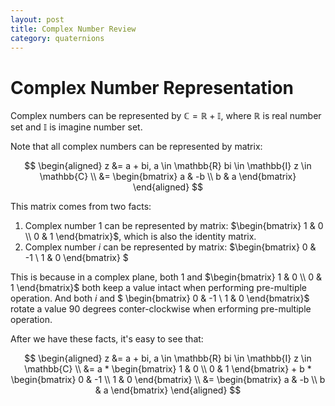 ```yaml
---
layout: post
title: Complex Number Review
category: quaternions
---
```


# Complex Number Representation

Complex numbers can be represented by $\mathbb{C} = \mathbb{R} + \mathbb{I}$, where $\mathbb{R}$ is real number set and $\mathbb{I}$ is imagine number set.

Note that all complex numbers can be represented by matrix:

$$
\begin{aligned}
    z &= a + bi,
    a \in \mathbb{R}
    bi \in \mathbb{I}
    z \in \mathbb{C} \\
    &=
    \begin{bmatrix}
        a & -b \\
        b & a
    \end{bmatrix}
\end{aligned}
$$

This matrix comes from two facts:

1. Complex number $1$ can be represented by matrix: $\begin{bmatrix} 1 & 0 \\ 0 & 1 \end{bmatrix}$, which is also the identity matrix.
2. Complex number $i$ can be represented by matrix: $\begin{bmatrix} 0 & -1 \\ 1 & 0 \end{bmatrix} $

This is because in a complex plane, both $1$ and $\begin{bmatrix} 1 & 0 \\ 0 & 1 \end{bmatrix}$ both keep a value intact when performing pre-multiple operation. And both $i$ and $ \begin{bmatrix} 0 & -1 \\ 1 & 0 \end{bmatrix}$ rotate a value 90 degrees conter-clockwise when erforming pre-multiple operation.

After we have these facts, it's easy to see that:

$$
\begin{aligned}
    z &= a + bi,
    a \in \mathbb{R}
    bi \in \mathbb{I}
    z \in \mathbb{C} \\
    &= a * 
    \begin{bmatrix}
        1 & 0 \\
        0 & 1
    \end{bmatrix}
    + b *
    \begin{bmatrix}
        0 & -1 \\
        1 & 0
    \end{bmatrix} \\
    &=
    \begin{bmatrix}
        a & -b \\
        b & a
    \end{bmatrix}
\end{aligned}
$$